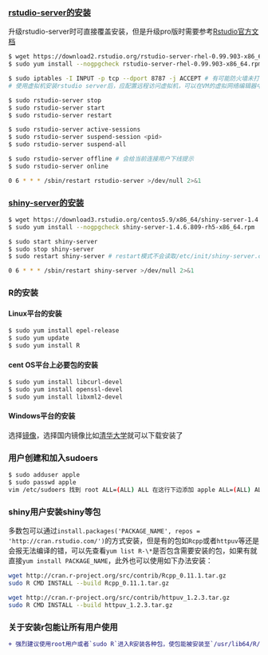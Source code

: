 ### [rstudio-server的安装](https://www.rstudio.com/products/rstudio/download-server/)
升级rstudio-server时可直接覆盖安装，但是升级pro版时需要参考[Rstudio官方文档](https://support.rstudio.com/hc/en-us/articles/216079967-Upgrading-RStudio-Server)
```bash
$ wget https://download2.rstudio.org/rstudio-server-rhel-0.99.903-x86_64.rpm
$ sudo yum install --nogpgcheck rstudio-server-rhel-0.99.903-x86_64.rpm

$ sudo iptables -I INPUT -p tcp --dport 8787 -j ACCEPT # 有可能防火墙未打开8787端口，需要手动开启
# 使用虚拟机安装rstudio server后，应配置远程访问虚拟机，可以在VM的虚拟网络编辑器中使用NAT模式，修改VMnet8的设置，添加端口映射。需要注意在网络和共享中心里不要禁用VMnet8！

$ sudo rstudio-server stop 
$ sudo rstudio-server start
$ sudo rstudio-server restart

$ sudo rstudio-server active-sessions 
$ sudo rstudio-server suspend-session <pid>
$ sudo rstudio-server suspend-all

$ sudo rstudio-server offline # 会给当前连接用户下线提示
$ sudo rstudio-server online

0 6 * * * /sbin/restart rstudio-server >/dev/null 2>&1
```
### [shiny-server的安装](https://www.rstudio.com/products/shiny/download-server/)
```bash
$ wget https://download3.rstudio.org/centos5.9/x86_64/shiny-server-1.4.6.809-rh5-x86_64.rpm
$ sudo yum install --nogpgcheck shiny-server-1.4.6.809-rh5-x86_64.rpm

$ sudo start shiny-server
$ sudo stop shiny-server
$ sudo restart shiny-server # restart模式不会读取/etc/init/shiny-server.conf中的改动

0 6 * * * /sbin/restart shiny-server >/dev/null 2>&1
```
### R的安装
#### Linux平台的安装
```bash
$ sudo yum install epel-release
$ sudo yum update
$ sudo yum install R
```

#### cent OS平台上必要包的安装
```bash
$ sudo yum install libcurl-devel
$ sudo yum install openssl-devel
$ sudo yum install libxml2-devel
```

#### Windows平台的安装
选择[镜像](https://cran.r-project.org/mirrors.html)，选择国内镜像比如[清华大学](https://mirrors.tuna.tsinghua.edu.cn/CRAN/)就可以下载安装了

### 用户创建和加入sudoers
```bash
$ sudo adduser apple
$ sudo passwd apple
vim /etc/sudoers 找到 root ALL=(ALL) ALL 在这行下边添加 apple ALL=(ALL) ALL
```
### shiny用户安装shiny等包
多数包可以通过`install.packages('PACKAGE_NAME', repos = 'http://cran.rstudio.com/')`的方式安装，但是有的包如`Rcpp`或者`httpuv`等还是会报无法编译的错，可以先查看`yum list R-\*`是否包含需要安装的包，如果有就直接`yum install PACKAGE_NAME`，此外也可以使用如下办法安装：  
```bash
wget http://cran.r-project.org/src/contrib/Rcpp_0.11.1.tar.gz
sudo R CMD INSTALL --build Rcpp_0.11.1.tar.gz

wget http://cran.r-project.org/src/contrib/httpuv_1.2.3.tar.gz
sudo R CMD INSTALL --build httpuv_1.2.3.tar.gz
```
### 关于安装r包能让所有用户使用
```diff
+ 强烈建议使用root用户或者`sudo R`进入R安装各种包，使包能被安装至`/usr/lib64/R/library/`
```
